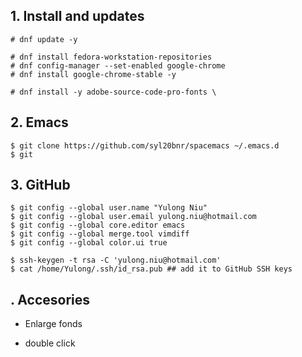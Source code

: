 ## 1. Install and updates

```
# dnf update -y

# dnf install fedora-workstation-repositories
# dnf config-manager --set-enabled google-chrome
# dnf install google-chrome-stable -y

# dnf install -y adobe-source-code-pro-fonts \
```

## 2. Emacs

```
$ git clone https://github.com/syl20bnr/spacemacs ~/.emacs.d
$ git 
```

## 3. GitHub

```
$ git config --global user.name "Yulong Niu"
$ git config --global user.email yulong.niu@hotmail.com
$ git config --global core.editor emacs
$ git config --global merge.tool vimdiff
$ git config --global color.ui true

$ ssh-keygen -t rsa -C 'yulong.niu@hotmail.com'
$ cat /home/Yulong/.ssh/id_rsa.pub ## add it to GitHub SSH keys
```

## . Accesories

* Enlarge fonds

* double click

